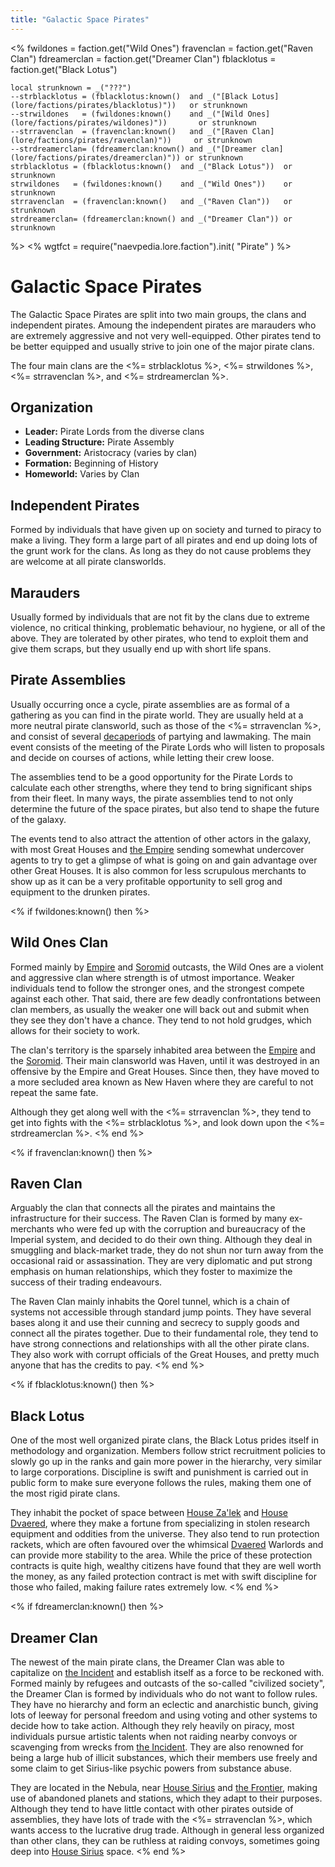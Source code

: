 ```yaml
---
title: "Galactic Space Pirates"
---
```

<%
    fwildones = faction.get("Wild Ones")
    fravenclan = faction.get("Raven Clan")
    fdreamerclan = faction.get("Dreamer Clan")
    fblacklotus = faction.get("Black Lotus")

    local strunknown = _("???")
    --strblacklotus = (fblacklotus:known()  and _("[Black Lotus](lore/factions/pirates/blacklotus)"))   or strunknown
    --strwildones   = (fwildones:known()    and _("[Wild Ones](lore/factions/pirates/wildones)"))       or strunknown
    --strravenclan  = (fravenclan:known()   and _("[Raven Clan](lore/factions/pirates/ravenclan)"))     or strunknown
    --strdreamerclan= (fdreamerclan:known() and _("[Dreamer clan](lore/factions/pirates/dreamerclan)")) or strunknown
    strblacklotus = (fblacklotus:known()  and _("Black Lotus"))  or strunknown
    strwildones   = (fwildones:known()    and _("Wild Ones"))    or strunknown
    strravenclan  = (fravenclan:known()   and _("Raven Clan"))   or strunknown
    strdreamerclan= (fdreamerclan:known() and _("Dreamer Clan")) or strunknown
%>
<%
wgtfct = require("naevpedia.lore.faction").init( "Pirate" )
%>
<widget wgtfct />

# Galactic Space Pirates

The Galactic Space Pirates are split into two main groups, the clans and independent pirates.
Amoung the independent pirates are marauders who are extremely aggressive and not very well-equipped. 
Other pirates tend to be better equipped and usually strive to join one of the major pirate clans.

The four main clans are the <%= strblacklotus %>, <%= strwildones %>, <%= strravenclan %>, and <%= strdreamerclan %>.

## Organization

* **Leader:** Pirate Lords from the diverse clans
* **Leading Structure:** Pirate Assembly
* **Government:** Aristocracy (varies by clan)
* **Formation:** Beginning of History
* **Homeworld:** Varies by Clan

## Independent Pirates

Formed by individuals that have given up on society and turned to piracy to make a living.
They form a large part of all pirates and end up doing lots of the grunt work for the clans.
As long as they do not cause problems they are welcome at all pirate clansworlds.

## Marauders

Usually formed by individuals that are not fit by the clans due to extreme violence, no critical thinking, problematic behaviour, no hygiene, or all of the above.
They are tolerated by other pirates, who tend to exploit them and give them scraps, but they usually end up with short life spans.

## Pirate Assemblies

Usually occurring once a cycle, pirate assemblies are as formal of a gathering as you can find in the pirate world.
They are usually held at a more neutral pirate clansworld, such as those of the <%= strravenclan %>, and consist of several [decaperiods](mechanics/time) of partying and lawmaking.
The main event consists of the meeting of the Pirate Lords who will listen to proposals and decide on courses of actions, while letting their crew loose.

The assemblies tend to be a good opportunity for the Pirate Lords to calculate each other strengths, where they tend to bring significant ships from their fleet.
In many ways, the pirate assemblies tend to not only determine the future of the space pirates, but also tend to shape the future of the galaxy.

The events tend to also attract the attention of other actors in the galaxy, with most Great Houses and [the Empire](lore/factions/empire) sending somewhat undercover agents to try to get a glimpse of what is going on and gain advantage over other Great Houses.
It is also common for less scrupulous merchants to show up as it can be a very profitable opportunity to sell grog and equipment to the drunken pirates.

<% if fwildones:known() then %>
## Wild Ones Clan

Formed mainly by [Empire](lore/factions/empire) and [Soromid](lore/factions/soromid) outcasts, the Wild Ones are a violent and aggressive clan where strength is of utmost importance.
Weaker individuals tend to follow the stronger ones, and the strongest compete against each other.
That said, there are few deadly confrontations between clan members, as usually the weaker one will back out and submit when they see they don't have a chance.
They tend to not hold grudges, which allows for their society to work.

The clan's territory is the sparsely inhabited area between the [Empire](lore/factions/empire) and the [Soromid](lore/factions/soromid).
Their main clansworld was Haven, until it was destroyed in an offensive by the Empire and Great Houses.
Since then, they have moved to a more secluded area known as New Haven where they are careful to not repeat the same fate.

Although they get along well with the <%= strravenclan %>, they tend to get into fights with the <%= strblacklotus %>, and look down upon the <%= strdreamerclan %>.
<% end %>

<% if fravenclan:known() then %>
## Raven Clan

Arguably the clan that connects all the pirates and maintains the infrastructure for their success.
The Raven Clan is formed by many ex-merchants who were fed up with the corruption and bureaucracy of the Imperial system, and decided to do their own thing.
Although they deal in smuggling and black-market trade, they do not shun nor turn away from the occasional raid or assassination.
They are very diplomatic and put strong emphasis on human relationships, which they foster to maximize the success of their trading endeavours.

The Raven Clan mainly inhabits the Qorel tunnel, which is a chain of systems not accessible through standard jump points.
They have several bases along it and use their cunning and secrecy to supply goods and connect all the pirates together.
Due to their fundamental role, they tend to have strong connections and relationships with all the other pirate clans.
They also work with corrupt officials of the Great Houses, and pretty much anyone that has the credits to pay.
<% end %>

<% if fblacklotus:known() then %>
## Black Lotus

One of the most well organized pirate clans, the Black Lotus prides itself in methodology and organization.
Members follow strict recruitment policies to slowly go up in the ranks and gain more power in the hierarchy, very similar to large corporations.
Discipline is swift and punishment is carried out in public form to make sure everyone follows the rules, making them one of the most rigid pirate clans.

They inhabit the pocket of space between [House Za'lek](lore/factions/zalek) and [House Dvaered](lore/factions/dvaered), where they make a fortune from specializing in stolen research equipment and oddities from the universe.
They also tend to run protection rackets, which are often favoured over the whimsical [Dvaered](lore/factions/dvaered) Warlords and can provide more stability to the area.
While the price of these protection contracts is quite high, wealthy citizens have found that they are well worth the money, as any failed protection contract is met with swift discipline for those who failed, making failure rates extremely low.
<% end %>

<% if fdreamerclan:known() then %>
## Dreamer Clan

The newest of the main pirate clans, the Dreamer Clan was able to capitalize on [the Incident](lore/history/incident) and establish itself as a force to be reckoned with.
Formed mainly by refugees and outcasts of the so-called "civilized society", the Dreamer Clan is formed by individuals who do not want to follow rules.
They have no hierarchy and form an eclectic and anarchistic bunch, giving lots of leeway for personal freedom and using voting and other systems to decide how to take action.
Although they rely heavily on piracy, most individuals pursue artistic talents when not raiding nearby convoys or scavenging from wrecks from [the Incident](lore/history/incident).
They are also renowned for being a large hub of illicit substances, which their members use freely and some claim to get Sirius-like psychic powers from substance abuse.

They are located in the Nebula, near [House Sirius](lore/factions/sirius) and [the Frontier](lore/factions/frontier), making use of abandoned planets and stations, which they adapt to their purposes.
Although they tend to have little contact with other pirates outside of assemblies, they have lots of trade with the <%= strravenclan %>, which wants access to the lucrative drug trade.
Although in general less organized than other clans, they can be ruthless at raiding convoys, sometimes going deep into [House Sirius](lore/factions/sirius) space.
<% end %>
